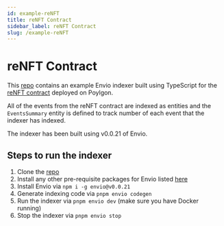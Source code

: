 ```yaml
---
id: example-reNFT
title: reNFT Contract
sidebar_label: reNFT Contract
slug: /example-reNFT
---
```


# reNFT Contract

This [repo](https://github.com/enviodev/reNFT-index) contains an example Envio indexer built using TypeScript for the [reNFT contract](https://polygonscan.com/address/0x4e52B73Aa28b7FF84d88eA3A90C0668f46043450) deployed on Poylgon.

All of the events from the reNFT contract are indexed as entities and the `EventsSummary` entity is defined to track number of each event that the indexer has indexed.

The indexer has been built using v0.0.21 of Envio.

## Steps to run the indexer

1. Clone the [repo](https://github.com/enviodev/reNFT-index)
1. Install any other pre-requisite packages for Envio listed [here](https://docs.envio.dev/docs/installation#prerequisites)
1. Install Envio via `npm i -g envio@v0.0.21`
1. Generate indexing code via `pnpm envio codegen`
1. Run the indexer via `pnpm envio dev` (make sure you have Docker running)
1. Stop the indexer via `pnpm envio stop`
